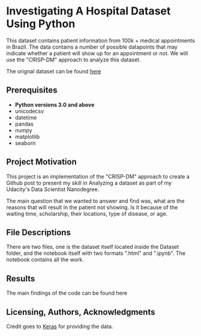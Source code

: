 # Investigating A Hospital Dataset Using Python

This dataset contains patient information from 100k + medical appointments in Brazil. The data contains a number of possible datapoints that may indicate whether a patient will show up for an appointment or not. We will use the "CRISP-DM" approach to analyze this dataset.

The orignal dataset can be found [here](https://www.kaggle.com/joniarroba/noshowappointments)

## Prerequisites
- **Python versions 3.0 and above**
- unicodecsv
- datetime
- pandas
- numpy
- matplotlib
- seaborn

## Project Motivation 
This project is an implementation of the "CRISP-DM" approach to create a Github post to present my skill in Analyzing a dataset as part of my Udacity's Data Scientist Nanodegree.

The main question that we wanted to answer and find was, what are the reasons that will result in the patient not showing. Is it because of the waiting time, scholarship, their locations, type of disease, or age. 

## File Descriptions
There are two files, one is the dataset itself located inside the Dataset folder, and the notebook itself with two formats ".html" and ".ipynb". The notebook contains all the work.

## Results 
The main findings of the code can be found here

## Licensing, Authors, Acknowledgments
Credit goes to [Keras](https://www.kaggle.com/joniarroba/noshowappointments) for providing the data. 
